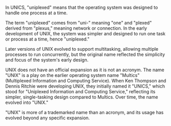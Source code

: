 In UNICS, "uniplexed" means that the operating system was designed to handle one process at a time. 

The term "uniplexed" comes from "uni-" meaning "one" and "plexed" derived from "plexus," meaning network or connection. In the early development of UNIX, the system was simpler and designed to run one task or process at a time, hence "uniplexed." 

Later versions of UNIX evolved to support multitasking, allowing multiple processes to run concurrently, but the original name reflected the simplicity and focus of the system's early design.

UNIX does not have an official expansion as it is not an acronym. The name "UNIX" is a play on the earlier operating system name "Multics" (Multiplexed Information and Computing Service). When Ken Thompson and Dennis Ritchie were developing UNIX, they initially named it "UNICS," which stood for "Uniplexed Information and Computing Service," reflecting its simpler, single-tasking design compared to Multics. Over time, the name evolved into "UNIX." 

"UNIX" is more of a trademarked name than an acronym, and its usage has evolved beyond any specific expansion.
